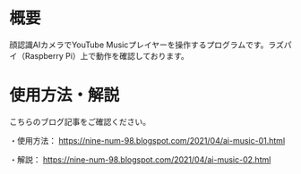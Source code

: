 # 概要

顔認識AIカメラでYouTube Musicプレイヤーを操作するプログラムです。ラズパイ（Raspberry Pi）上で動作を確認しております。

# 使用方法・解説

こちらのブログ記事をご確認ください。

・使用方法： https://nine-num-98.blogspot.com/2021/04/ai-music-01.html

・解説： https://nine-num-98.blogspot.com/2021/04/ai-music-02.html

